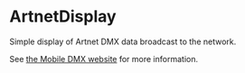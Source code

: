 # ArtnetDisplay
Simple display of Artnet DMX data broadcast to the network.

See [the Mobile DMX website](http://mobiledmx.com) for more information.